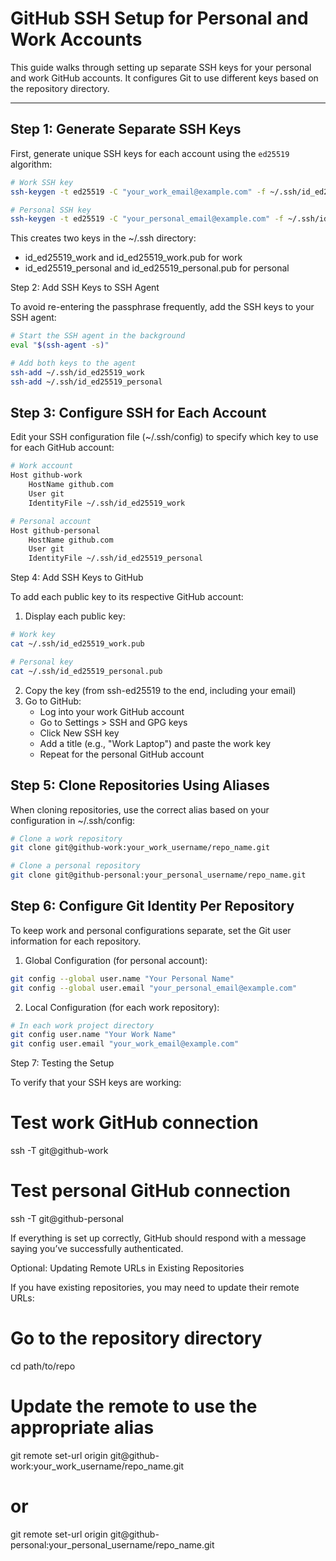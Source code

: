 # GitHub SSH Setup for Personal and Work Accounts

This guide walks through setting up separate SSH keys for your personal and work GitHub accounts. It configures Git to use different keys based on the repository directory.

---

## Step 1: Generate Separate SSH Keys

First, generate unique SSH keys for each account using the `ed25519` algorithm:

```bash
# Work SSH key
ssh-keygen -t ed25519 -C "your_work_email@example.com" -f ~/.ssh/id_ed25519_work

# Personal SSH key
ssh-keygen -t ed25519 -C "your_personal_email@example.com" -f ~/.ssh/id_ed25519_personal
```

This creates two keys in the ~/.ssh directory:
* id_ed25519_work and id_ed25519_work.pub for work
* id_ed25519_personal and id_ed25519_personal.pub for personal

Step 2: Add SSH Keys to SSH Agent

To avoid re-entering the passphrase frequently, add the SSH keys to your SSH agent:

```bash
# Start the SSH agent in the background
eval "$(ssh-agent -s)"

# Add both keys to the agent
ssh-add ~/.ssh/id_ed25519_work
ssh-add ~/.ssh/id_ed25519_personal
```

## Step 3: Configure SSH for Each Account

Edit your SSH configuration file (~/.ssh/config) to specify which key to use for each GitHub account:

```bash
# Work account
Host github-work
    HostName github.com
    User git
    IdentityFile ~/.ssh/id_ed25519_work

# Personal account
Host github-personal
    HostName github.com
    User git
    IdentityFile ~/.ssh/id_ed25519_personal
```

Step 4: Add SSH Keys to GitHub

To add each public key to its respective GitHub account:

1. Display each public key:

```bash
# Work key
cat ~/.ssh/id_ed25519_work.pub

# Personal key
cat ~/.ssh/id_ed25519_personal.pub
```

2. Copy the key (from ssh-ed25519 to the end, including your email)
3. Go to GitHub:
   * Log into your work GitHub account
   * Go to Settings > SSH and GPG keys
   * Click New SSH key
   * Add a title (e.g., "Work Laptop") and paste the work key
   * Repeat for the personal GitHub account

## Step 5: Clone Repositories Using Aliases

When cloning repositories, use the correct alias based on your configuration in ~/.ssh/config:

```bash
# Clone a work repository
git clone git@github-work:your_work_username/repo_name.git

# Clone a personal repository
git clone git@github-personal:your_personal_username/repo_name.git
```

## Step 6: Configure Git Identity Per Repository

To keep work and personal configurations separate, set the Git user information for each repository.

1. Global Configuration (for personal account):

```bash
git config --global user.name "Your Personal Name"
git config --global user.email "your_personal_email@example.com"
```

2. Local Configuration (for each work repository):

```bash
# In each work project directory
git config user.name "Your Work Name"
git config user.email "your_work_email@example.com"
```

Step 7: Testing the Setup

To verify that your SSH keys are working:

# Test work GitHub connection
ssh -T git@github-work

# Test personal GitHub connection
ssh -T git@github-personal

If everything is set up correctly, GitHub should respond with a message saying you’ve successfully authenticated.

Optional: Updating Remote URLs in Existing Repositories

If you have existing repositories, you may need to update their remote URLs:

# Go to the repository directory
cd path/to/repo

# Update the remote to use the appropriate alias
git remote set-url origin git@github-work:your_work_username/repo_name.git
# or
git remote set-url origin git@github-personal:your_personal_username/repo_name.git



